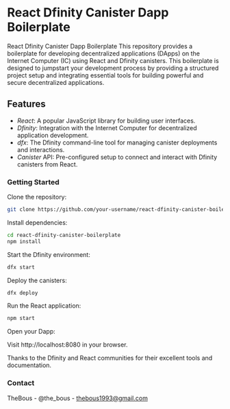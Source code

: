 # React Dfinity Canister Dapp Boilerplate

React Dfinity Canister Dapp Boilerplate
This repository provides a boilerplate for developing decentralized applications (DApps) on the Internet Computer (IC) using React and Dfinity canisters. This boilerplate is designed to jumpstart your development process by providing a structured project setup and integrating essential tools for building powerful and secure decentralized applications.

## Features

- *React*: A popular JavaScript library for building user interfaces.
- *Dfinity*: Integration with the Internet Computer for decentralized application development.
- *dfx*: The Dfinity command-line tool for managing canister deployments and interactions.
- *Canister* API: Pre-configured setup to connect and interact with Dfinity canisters from React.

### Getting Started

Clone the repository:

```bash
git clone https://github.com/your-username/react-dfinity-canister-boilerplate.git
```

Install dependencies:
```bash
cd react-dfinity-canister-boilerplate
npm install
```

Start the Dfinity environment:
```bash
dfx start
```

Deploy the canisters:
```bash
dfx deploy
```

Run the React application:
```bash
npm start
```
Open your Dapp:

Visit http://localhost:8080 in your browser.

Thanks to the Dfinity and React communities for their excellent tools and documentation.

### Contact
TheBous - @the_bous - thebous1993@gmail.com